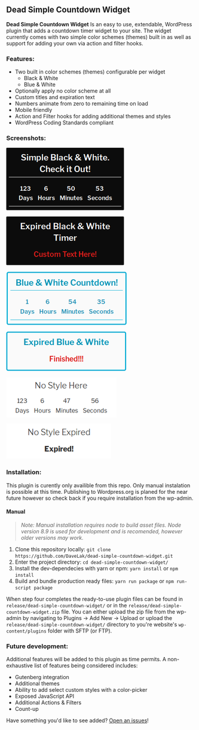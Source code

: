 ## Dead Simple Countdown Widget

**Dead Simple Countdown Widget** Is an easy to use, extendable, WordPress 
plugin that adds a countdown timer widget to your site. The widget 
currently comes with two simple color schemes (themes) built in as well 
as support for adding your own via action and filter hooks.

### Features:
* Two built in color schemes (themes) configurable per widget
  * Black & White
  * Blue & White
* Optionally apply no color scheme at all
* Custom titles and expiration text
* Numbers animate from zero to remaining time on load
* Mobile friendly
* Action and Filter hooks for adding additional themes and styles
* WordPress Coding Standards compliant

### Screenshots:

![Dead Simple Countdown - Black and White](.github/Dead-Simple-Countdown-Black-and-White.png "Black & White")

![Dead Simple Countdown - Black and White Expired](.github/Dead-Simple-Countdown-Black-and-White-Expired.png "Black & White Expired")

![Dead Simple Countdown - Blue and White](.github/Dead-Simple-Countdown-Blue-and-White.png "Blue & White")

![Dead Simple Countdown - Blue and White Expired](.github/Dead-Simple-Countdown-Blue-and-White-Expired.png "Blue & White Expired")

![Dead Simple Countdown - No Theme](.github/Dead-Simple-Countdown-No-Style.png "No Style")

![Dead Simple Countdown - No Style Expired](.github/Dead-Simple-Countdown-No-Style-Expired.png "No Style Expired")

### Installation:

This plugin is curently only availible from this repo. Only manual instalation
is possible at this time. Publishing to Wordpress.org is planed for the near 
future however so check back if you require installation from the wp-admin.

#### Manual
>_Note: Manual installation requires node to build asset files. Node version 
8.9 is used for development and is recomended, however older versions may work._

1. Clone this repository locally: `git clone https://github.com/DaveLak/dead-simple-countdown-widget.git`
1. Enter the project directory: `cd dead-simple-countdown-widget/`
1. Install the dev-dependecies with yarn or npm: `yarn install` or `npm install`
1. Build and bundle production ready files: `yarn run package` or `npm run-script package`

When step four completes the ready-to-use plugin files can be found in 
`release/dead-simple-countdown-widget/` or in the `release/dead-simple-countdown-widget.zip` 
file. You can either upload the zip file from the wp-admin by navigating to Plugins -> Add New -> Upload or upload the `release/dead-simple-countdown-widget/` directory to you're website's `wp-content/plugins` folder with SFTP (or FTP).


### Future development:
Additional features will be added to this plugin as time permits. 
A non-exhaustive list of features being considered includes:
* Gutenberg integration
* Additional themes
* Ability to add select custom styles with a color-picker
* Exposed JavaScript API
* Additional Actions & Filters
* Count-up

Have something you'd like to see added? [Open an issues](https://github.com/DaveLak/dead-simple-countdown-widget/issues/new)!

